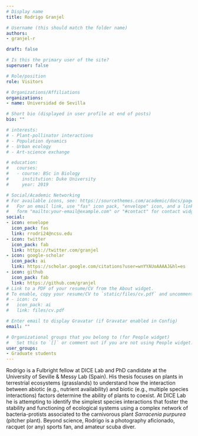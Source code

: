 ```yaml
---
# Display name
title: Rodrigo Granjel

# Username (this should match the folder name)
authors:
- granjel-r

draft: false

# Is this the primary user of the site?
superuser: false

# Role/position
role: Visitors

# Organizations/Affiliations
organizations:
- name: Universidad de Sevilla

# Short bio (displayed in user profile at end of posts)
bio: ""

# interests:
# - Plant-pollinator interactions
# - Population dynamics
# - Urban ecology
# - Art-science exchange

# education:
#   courses:
#   - course: BSc in Biology
#     institution: Duke University
#     year: 2019

# Social/Academic Networking
# For available icons, see: https://sourcethemes.com/academic/docs/page-builder/#icons
#   For an email link, use "fas" icon pack, "envelope" icon, and a link in the
#   form "mailto:your-email@example.com" or "#contact" for contact widget.
social:
- icon: envelope
  icon_pack: fas
  link: rrodri24@ncsu.edu
- icon: twitter
  icon_pack: fab
  link: https://twitter.com/granjel
- icon: google-scholar
  icon_pack: ai
  link: https://scholar.google.com/citations?user=wnYYAUoAAAAJ&hl=es
- icon: github
  icon_pack: fab
  link: https://github.com/granjel
# Link to a PDF of your resume/CV from the About widget.
# To enable, copy your resume/CV to `static/files/cv.pdf` and uncomment the lines below.
# - icon: cv
#   icon_pack: ai
#   link: files/cv.pdf

# Enter email to display Gravatar (if Gravatar enabled in Config)
email: ""

# Organizational groups that you belong to (for People widget)
#   Set this to `[]` or comment out if you are not using People widget.
user_groups:
- Graduate students
---
```


Rodrigo is a Fulbright fellow at DICE Lab and PhD candidate at the University of Seville & Messy Lab (Spain). His thesis focuses on plants in terrestrial ecosystems (grasslands) to understand how the interaction between abiotic (e.g., nutrient availability) and biotic (e.g., multiple species interactions) factors determine the ability of plants to coexist. At DICE Lab he is attempting to identify the simplest species interactions that foster the stability and functioning of ecological systems using a complex network of bacteria-protists associated to the carnivorous plant *Sarracenia purpurea* (pitcher plant). Beyond science, Rodrigo is a photography aficionado, racquet (or any) sports fan, and amateur scuba diver.
